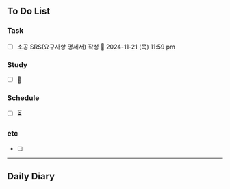 ## To Do List
### Task
- [ ] 소공 SRS(요구사항 명세서) 작성 📅 2024-11-21 (목) 11:59 pm

### Study
- [ ] 📅 

### Schedule
- [ ] ⏳

### etc
- [ ] 

---
## Daily Diary

